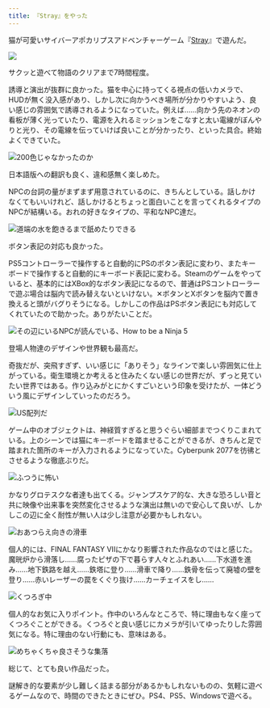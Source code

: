 ```yaml
---
title: 『Stray』をやった
---
```

猫が可愛いサイバーアポカリプスアドベンチャーゲーム『[Stray](https://store.steampowered.com/app/1332010/Stray/?l=japanese)』で遊んだ。

![](https://lh4.googleusercontent.com/7aHyFeeV_1UbqCKd9YFDlHwaGfMW4KTE2YbK7_qdmVJWhwBpGn38VQNnYJMiuzfhaNZ8TjChZ66EnmL03aBPqK6v0kxpN8meWNG3_vaUCq-dzSmRS2PFk-2Hj32qPgmtp8N3nB0EDPdAFqzVbYATVkv2jm_wwpQu9Ih8ejENAfwj56Tm-_DffMkVFdZ01A)

サクッと遊べて物語のクリアまで7時間程度。

誘導と演出が抜群に良かった。猫を中心に持ってくる視点の低いカメラで、HUDが無く没入感があり、しかし次に向かうべき場所が分かりやすいよう、良い感じの雰囲気で誘導されるようになっていた。例えば……向かう先のネオンの看板が薄く光っていたり、電源を入れるミッションをこなすと太い電線がぼんやりと光り、その電線を伝っていけば良いことが分かったり、といった具合。終始よくできていた。

![](https://lh3.googleusercontent.com/AlAcfitbg3bjom48kHHkL8AfxcCbWm2XPiil3N_6bB0FdWdehOR4U_CAIJ0Dvap7wmPTphUAT22NwqfkfaBuifurZflZcsqWYTUZQKhgJGkrV8Igs-w_TOhHRGnCMlioM9pYzE9t-ExmbRkd0Je8FRqfkkD2rGDPRcD0RHFJc76MwGeptKcmbVtQTo8wPA "200色じゃなかったのか")

日本語版への翻訳も良く、違和感無く楽しめた。

NPCの台詞の量がまずまず用意されているのに、きちんとしている。話しかけなくてもいいけれど、話しかけるとちょっと面白いことを言ってくれるタイプのNPCが結構いる。おれの好きなタイプの、平和なNPC達だ。

![](https://lh3.googleusercontent.com/s11OuMRBrXXQ_NxjBDt0PlvunugIZq2YqMEpHFgAV1tvvM5B_ebvmPSXgyJ4sb7fdD47-KOd8cZSBs5p9XjPiZztM_Olk5kFY-b_rU9vgRAIVjVYrtuweVSXKq8L5qkS0yEm_WZMZk8D-4y-RwSbbdLucAfi4De4NkWyF4IYFEMNFcLjHBMn9xBap9y9Qw "道端の水を飽きるまで舐めたりできる")

ボタン表記の対応も良かった。

PS5コントローラーで操作すると自動的にPSのボタン表記に変わり、またキーボードで操作すると自動的にキーボード表記に変わる。Steamのゲームをやっていると、基本的にはXBox的なボタン表記になるので、普通はPSコントローラーで遊ぶ場合は脳内で読み替えないといけない。✕ボタンとXボタンを脳内で置き換えると頭がバグりそうになる。しかしこの作品はPSボタン表記にも対応してくれていたので助かった。ありがたいことだ。

![](https://lh5.googleusercontent.com/dWyRxCsChb5IIBLkGOGzydvF6OI6Rim0uQ-1-MWN1pTSndZ8B4mqaioBBhbT_JI14N-4IvTd7L2XB3G5PTj9c-pKaiOmY4EU4tMb8MYyMfWXHjghNf6j2nApWboxzp-MVFEX1ZlXVAtEWlC2bfb_ujEw3k1dRfKWT4md_9pOJnnatWfmlL9kHVsrvO31vQ "その辺にいるNPCが読んでいる、How to be a Ninja 5")

登場人物達のデザインや世界観も最高だ。

奇抜だが、突飛すぎず、いい感じに「ありそう」なラインで楽しい雰囲気に仕上がっている。衛生環境とか考えると住みたくない感じの世界だが、ずっと見ていたい世界ではある。作り込みがとにかくすごいという印象を受けたが、一体どういう風にデザインしていったのだろう。

![](https://lh6.googleusercontent.com/nq4zXeRVWn9zERVCSLGEnVqnwrSkWTOXTZzQkj0WhBhPH1Jla0lUegFLxU3Q2iB3aZp4NGICtaavfzIe6p7wxBNlZKqW4W1fpcd1_soKRvFYd8pUQQ7Ab1sIZX0xwvI5WOz-Cx1ysBDT1gHxBFmqLV6mxf7y7k1O53DrJBJdYGPLx7Debz4wXst_eIVVqw "US配列だ")

ゲーム中のオブジェクトは、神経質すぎると思うぐらい細部までつくりこまれている。上のシーンでは猫にキーボードを踏ませることができるが、きちんと足で踏まれた箇所のキーが入力されるようになっていた。Cyberpunk 2077を彷彿とさせるような徹底ぶりだ。

![](https://lh4.googleusercontent.com/rDqJi7vAs1GVEhayybKK1-wtFmENXQKuFibRD22FKZeGMOWM_SA_Va7wTwSlo-1n1iVDvd_NJFjsRjv1avl1ieuvnvTy7uHzYSZ7ht8taNFFIe6UbFdFaKWZenRs55wevCyna1L_r-iW9zHlR69VFjaibGpecE10xngHF2ULG-87ksiDxp66KjpZpdpRSw "ふつうに怖い")

かなりグロテスクな者達も出てくる。ジャンプスケア的な、大きな恐ろしい音と共に映像や出来事を突然変化させるような演出は無いので安心して良いが、しかしこの辺に全く耐性が無い人は少し注意が必要かもしれない。

![](https://lh4.googleusercontent.com/SZwDttg52oF9cM8l7yE3WErnEFP3pNUcMy5K2J6Trd_H4nwqO5v7yWTUzXo3BcOIC46iqPmDTbwhCf4TvYQUkWyUc4YwQSHRVVkNJpicSKhcPYaH2ng5pCW37zPSSrj413LqleU2d83Jx1Bo6euK90WjNZUEwe1l1C66Gbn9eIm6M7GGcw02zZt02YOEeQ "おあつらえ向きの滑車")

個人的には、FINAL FANTASY VIIにかなり影響された作品なのではと感じた。魔晄炉から滑落し……腐ったピザの下で暮らす人々とふれあい……下水道を進み……地下鉄路を越え……鉄塔に登り……滑車で降り……鉄骨を伝って廃墟の壁を登り……赤いレーザーの罠をくぐり抜け……カーチェイスをし……

![](https://lh3.googleusercontent.com/4lJlciPmfKo1gE_HX2Qq0RmP8VHhDAgyzpoPu0T2AlhcVje_uyFBr_XGZ-K1tFe2Pacl98GJnyjA8AZs1gtFgJsIYKzbku6YihL3hzzqYZXW8PgxAX2rqbFbRmgYErqctOTh9FqVrlpBXArvogxexGBi7Bp9qclWFJifMNbGVREiRZTITfGrcAaWcQ0sVQ "くつろぎ中")

個人的なお気に入りポイント。作中のいろんなところで、特に理由もなく座ってくつろぐことができる。くつろぐと良い感じにカメラが引いてゆったりした雰囲気になる。特に理由のない行動にも、意味はある。

![](https://lh3.googleusercontent.com/9M953BhL1cg5Zj9w8ALI-vnZOJeGZk0qrtSESbAujImZ0sAz0LQbVoMn24yahUNzvd9gAwfa5FRy089dEacvFebhsgrDT1Z17x4_jCD9LamHQRn1cFRQMTpw2EEIYwFIrRqKn871tMS0atfRCYUj4IlwY_B5nBVCuVRtq4KPgZFxD9nsUKqpEdy1SjXQdA "めちゃくちゃ良さそうな集落")

総じて、とても良い作品だった。

謎解き的な要素が少し難しく詰まる部分があるかもしれないものの、気軽に遊べるゲームなので、時間のできたときにぜひ。PS4、PS5、Windowsで遊べる。
